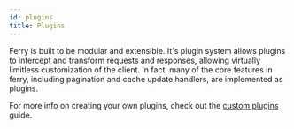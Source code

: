 ```yaml
---
id: plugins
title: Plugins
---
```


Ferry is built to be modular and extensible. It's plugin system allows plugins to intercept and transform requests and responses, allowing virtually limitless customization of the client. In fact, many of the core features in ferry, including pagination and cache update handlers, are implemented as plugins.

For more info on creating your own plugins, check out the [custom plugins](custom-plugins.md) guide.
